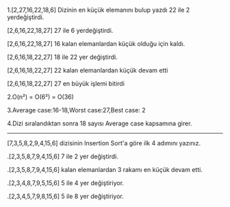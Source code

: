 1.[2,27,16,22,18,6] Dizinin en küçük elemanını bulup yazdı 22 ile 2 yerdeğiştirdi.

[2,6,16,22,18,27] 27 ile 6 yerdeğiştirdi.

[2,6,16,22,18,27] 16 kalan elemanlardan küçük olduğu için kaldı.

[2,6,16,18,22,27] 18 ile 22 yer değiştirdi.

[2,6,16,18,22,27] 22 kalan elemanlardan küçük devam etti

[2,6,16,18,22,27] 27 en büyük işlemi bitirdi

2.O(n²) = O(6²) = O(36)

3.Average case:16-18,Worst case:27,Best case: 2

4.Dizi sıralandıktan sonra 18 sayısı Average case kapsamına girer.

---

[7,3,5,8,2,9,4,15,6] dizisinin Insertion Sort'a göre ilk 4 adımını yazınız.

.[2,3,5,8,7,9,4,15,6] 7 ile 2 yer değiştirdi.

.[2,3,5,8,7,9,4,15,6] kalan elemanlardan 3 rakamı en küçük devam etti.

.[2,3,4,8,7,9,5,15,6] 5 ile 4 yer değiştiriyor.

.[2,3,4,5,7,9,8,15,6] 5 ile 8 yer değiştiriyor.

